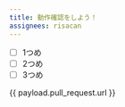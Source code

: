 ```yaml
---
title: 動作確認をしよう！
assignees: risacan
---
```


* [ ] 1つめ
* [ ] 2つめ
* [ ] 3つめ

{{ payload.pull_request.url }}
